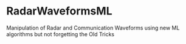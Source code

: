 # RadarWaveformsML
Manipulation of Radar and Communication Waveforms using  new ML algorithms but not forgetting the Old Tricks
